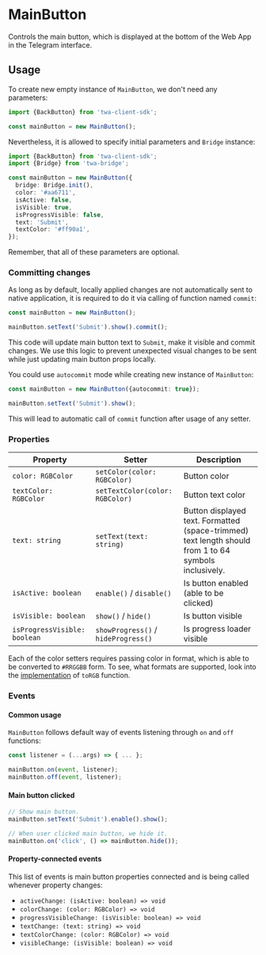 # MainButton

Controls the main button, which is displayed at the bottom of the Web App in the
Telegram interface.

## Usage

To create new empty instance of `MainButton`, we don't need any parameters:

```typescript
import {BackButton} from 'twa-client-sdk';

const mainButton = new MainButton();
```

Nevertheless, it is allowed to specify initial parameters and `Bridge` instance:

```typescript
import {BackButton} from 'twa-client-sdk';
import {Bridge} from 'twa-bridge';

const mainButton = new MainButton({
  bridge: Bridge.init(),
  color: '#aa6711',
  isActive: false,
  isVisible: true,
  isProgressVisible: false,
  text: 'Submit',
  textColor: '#ff90a1',
});
```

Remember, that all of these parameters are optional.

### Committing changes

As long as by default, locally applied changes are not automatically sent to
native application, it is required to do it via calling of function
named `commit`:

```typescript
const mainButton = new MainButton();

mainButton.setText('Submit').show().commit();
```

This code will update main button text to `Submit`, make it visible
and commit changes. We use this logic to prevent unexpected visual changes
to be sent while just updating main button props locally.

You could use `autocommit` mode while creating new instance of `MainButton`:

```typescript
const mainButton = new MainButton({autocommit: true});

mainButton.setText('Submit').show();
```

This will lead to automatic call of `commit` function after usage of any
setter.

### Properties

| Property                     | Setter                              | Description                                                                                           |
|------------------------------|-------------------------------------|-------------------------------------------------------------------------------------------------------|
| `color: RGBColor`            | `setColor(color: RGBColor)`         | Button color                                                                                          |
| `textColor: RGBColor`        | `setTextColor(color: RGBColor)`     | Button text color                                                                                     |
| `text: string`               | `setText(text: string)`             | Button displayed text. Formatted (space-trimmed) text length should from 1 to 64 symbols inclusively. |
| `isActive: boolean`          | `enable()` / `disable()`            | Is button enabled (able to be clicked)                                                                |
| `isVisible: boolean`         | `show()` / `hide()`                 | Is button visible                                                                                     |
| `isProgressVisible: boolean` | `showProgress()` / `hideProgress()` | Is progress loader visible                                                                            |

Each of the color setters requires passing color in format, which is able to be
converted to `#RRGGBB` form. To see, what formats are supported, look into
the [implementation](https://github.com/Telegram-Web-Apps/core/blob/master/src/colors/rgb.ts)
of `toRGB` function.

### Events

#### Common usage

`MainButton` follows default way of events listening through `on` and `off`
functions:

```typescript
const listener = (...args) => { ... };

mainButton.on(event, listener);
mainButton.off(event, listener);
```

#### Main button clicked

```typescript
// Show main button.
mainButton.setText('Submit').enable().show();

// When user clicked main button, we hide it.
mainButton.on('click', () => mainButton.hide());
```

#### Property-connected events

This list of events is main button properties connected and is being called
whenever property changes:

- `activeChange: (isActive: boolean) => void`
- `colorChange: (color: RGBColor) => void`
- `progressVisibleChange: (isVisible: boolean) => void`
- `textChange: (text: string) => void`
- `textColorChange: (color: RGBColor) => void`
- `visibleChange: (isVisible: boolean) => void`
